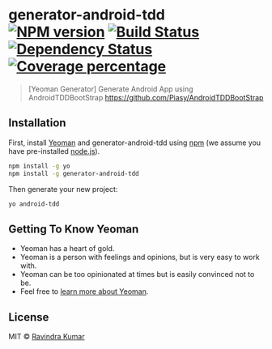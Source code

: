# generator-android-tdd [![NPM version][npm-image]][npm-url] [![Build Status][travis-image]][travis-url] [![Dependency Status][daviddm-image]][daviddm-url] [![Coverage percentage][coveralls-image]][coveralls-url]
> [Yeoman Generator] Generate Android App using AndroidTDDBootStrap https://github.com/Piasy/AndroidTDDBootStrap

## Installation

First, install [Yeoman](http://yeoman.io) and generator-android-tdd using [npm](https://www.npmjs.com/) (we assume you have pre-installed [node.js](https://nodejs.org/)).

```bash
npm install -g yo
npm install -g generator-android-tdd
```

Then generate your new project:

```bash
yo android-tdd
```

## Getting To Know Yeoman

 * Yeoman has a heart of gold.
 * Yeoman is a person with feelings and opinions, but is very easy to work with.
 * Yeoman can be too opinionated at times but is easily convinced not to be.
 * Feel free to [learn more about Yeoman](http://yeoman.io/).

## License

MIT © [Ravindra Kumar](https://github.com/androidstarters)


[npm-image]: https://badge.fury.io/js/generator-android-tdd.svg
[npm-url]: https://npmjs.org/package/generator-android-tdd
[travis-image]: https://travis-ci.org/androidstarters/generator-android-tdd.svg?branch=master
[travis-url]: https://travis-ci.org/androidstarters/generator-android-tdd
[daviddm-image]: https://david-dm.org/androidstarters/generator-android-tdd.svg?theme=shields.io
[daviddm-url]: https://david-dm.org/androidstarters/generator-android-tdd
[coveralls-image]: https://coveralls.io/repos/androidstarters/generator-android-tdd/badge.svg
[coveralls-url]: https://coveralls.io/r/androidstarters/generator-android-tdd
